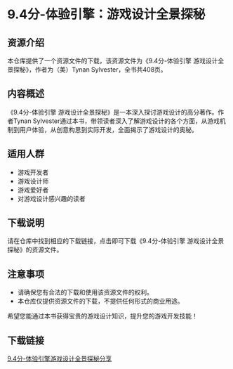# 9.4分-体验引擎：游戏设计全景探秘

## 资源介绍

本仓库提供了一个资源文件的下载，该资源文件为《9.4分-体验引擎  游戏设计全景探秘》，作者为（美）Tynan Sylvester，全书共408页。

## 内容概述

《9.4分-体验引擎  游戏设计全景探秘》是一本深入探讨游戏设计的高分著作。作者Tynan Sylvester通过本书，带领读者深入了解游戏设计的各个方面，从游戏机制到用户体验，从创意构思到实际开发，全面揭示了游戏设计的奥秘。

## 适用人群

- 游戏开发者
- 游戏设计师
- 游戏爱好者
- 对游戏设计感兴趣的读者

## 下载说明

请在仓库中找到相应的下载链接，点击即可下载《9.4分-体验引擎  游戏设计全景探秘》的资源文件。

## 注意事项

- 请确保您有合法的下载和使用该资源文件的权利。
- 本仓库仅提供资源文件的下载，不提供任何形式的商业用途。

希望您能通过本书获得宝贵的游戏设计知识，提升您的游戏开发技能！

## 下载链接

[9.4分-体验引擎游戏设计全景探秘分享](https://pan.quark.cn/s/f838bad7a813)